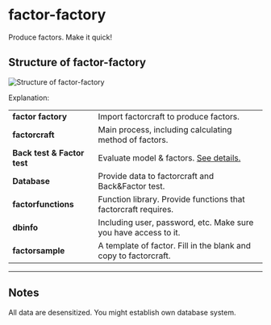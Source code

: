 # factor-factory
Produce factors. Make it quick!

## Structure of factor-factory
![Structure of factor-factory](https://github.com/Hilbert1984/factor-factory/blob/master/figure/structure_of_factor_factory.jpg)

Explanation:
<table>
<tr>
    <td><b> factor factory </b></td>
    <td> Import factorcraft to produce factors. </td>
</tr>
<tr>
    <td><b> factorcraft </b></td>
    <td> Main process, including calculating method of factors. </td>
</tr>
<tr>
    <td><b> Back test & Factor test </b></td>
    <td> Evaluate model & factors. <a href="https://github.com/Hilbert1984/Back-test">See details.</a> </td>
</tr>
<tr>
    <td><b> Database </b></td>
    <td> Provide data to factorcraft and Back&Factor test. </td>
</tr>
<tr>
    <td><b> factorfunctions </b></td>
    <td> Function library. Provide functions that factorcraft requires. </td>
</tr>
<tr>
    <td><b> dbinfo </b></td>
    <td> Including user, password, etc. Make sure you have access to it. </td>
</tr>
<tr>
    <td><b> factorsample </b></td>
    <td> A template of factor. Fill in the blank and copy to factorcraft. </td>
</tr>
</table>


<hr>

## Notes
All data are desensitized. You might establish own database system.